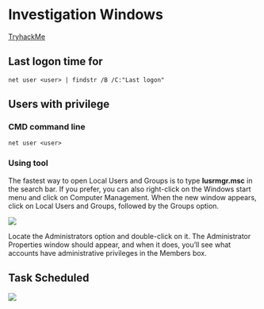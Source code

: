 # Investigation Windows

[TryhackMe](https://tryhackme.com/room/investigatingwindows)

## Last logon time for <user>

```net user <user> | findstr /B /C:"Last logon"```

## Users with privilege

### CMD command line

```net user <user>```

### Using tool

The fastest way to open Local Users and Groups is to type **lusrmgr.msc** in the search bar. If you prefer, you can also right-click on the Windows start menu and click on Computer Management. When the new window appears, click on Local Users and Groups, followed by the Groups option.

![](img/user.png)

Locate the Administrators option and double-click on it. The Administrator Properties window should appear, and when it does, you’ll see what accounts have administrative privileges in the Members box.

## Task Scheduled 

![](img/task.png)
